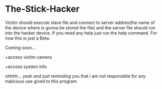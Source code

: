 # The-Stick-Hacker
Victim should execute slave file and connect to
server addres(the name of the device where is gonna be stored the file)
and the server file should run into the hacker device. If you need any help just run
the help command. For now this is just a Beta.

Coming soon... 

+access victim camera

+access system info


ohhhh... yeah and just reminding you that i am not responsible for any
malicious use gived to this program
